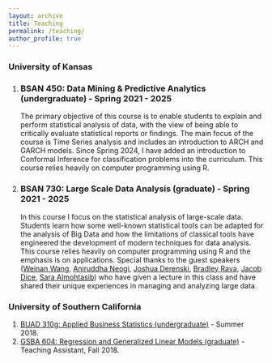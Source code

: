 ```yaml
---
layout: archive
title: Teaching
permalink: /teaching/
author_profile: true
---
```


### University of Kansas
<ol>
   <li>
      <h3>BSAN 450: Data Mining & Predictive Analytics (undergraduate) - Spring 2021 - 2025</h3>
      <p>The primary objective of this course is to enable students to explain and perform statistical analysis of data, with the view of being able to critically evaluate statistical reports or findings. The main focus of the course is Time Series analysis and includes an introduction to ARCH and GARCH models. Since Spring 2024, I have added an introduction to Conformal Inference for classification problems into the curriculum. This course relies heavily on computer programming using R.</p>
    </li>
   <li>
      <h3>BSAN 730: Large Scale Data Analysis (graduate) - Spring 2021 - 2025</h3>
        <p>In this course I focus on the statistical analysis of large-scale data. Students learn how some well-known statistical tools can be adapted for the analysis of Big Data and how the limitations of classical tools have engineered the development of modern techniques for data analysis. This course relies heavily on computer programming using R and the emphasis is on applications. Special thanks to the guest speakers (<a href="https://www.linkedin.com/in/wangweinan" target="_blank">Weinan Wang</a>, <a href="https://www.linkedin.com/in/aniruddha-neogi-a692912" target="_blank">Aniruddha Neogi</a>, <a href="https://www.linkedin.com/in/joshua-derenski10031993" target="_blank">Joshua Derenski</a>, <a href="https://bradleyrava.github.io//" target="_blank">Bradley Rava</a>, <a href="https://www.linkedin.com/in/jacob-dice" target="_blank">Jacob Dice</a>, <a href="https://www.linkedin.com/in/saraalmohtasib" target="_blank">Sara Almohtasib</a>) who have given a lecture in this class and have shared their unique experiences in managing and analyzing large data. </p> 
   </li>
</ol>

### University of Southern California

<ol>
   <li><a href="https://classes.usc.edu/term-20182/course/buad-310/" target="_blank">BUAD 310g: Applied Business Statistics (undergraduate)</a> - Summer 2018.
   </li>
   <li><a href="https://classes.usc.edu/term-20183/course/gsba-604/" target="_blank">GSBA 604: Regression and Generalized Linear Models (graduate)</a> - Teaching Assistant, Fall 2018. 
   </li>
</ol>

